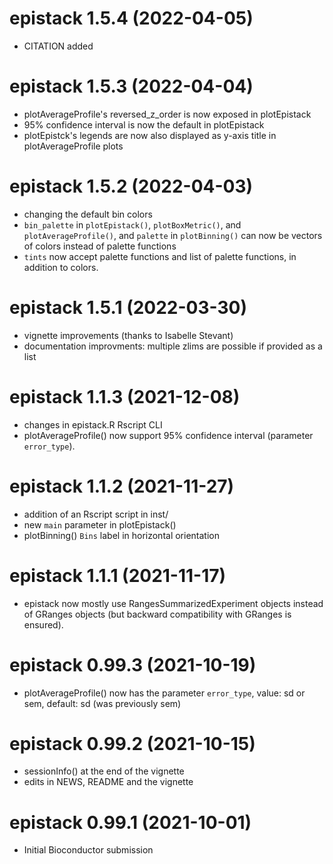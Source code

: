 # epistack 1.5.4 (2022-04-05)
+ CITATION added

# epistack 1.5.3 (2022-04-04)
+ plotAverageProfile's reversed_z_order is now exposed in plotEpistack
+ 95% confidence interval is now the default in plotEpistack
+ plotEpistck's legends are now also displayed as y-axis title in
plotAverageProfile plots

# epistack 1.5.2 (2022-04-03)
+ changing the default bin colors
+ `bin_palette` in `plotEpistack()`, `plotBoxMetric()`, 
and `plotAverageProfile()`,  and `palette` in `plotBinning()` can now be 
vectors of colors instead of palette functions
+ `tints` now accept palette functions and list of palette functions,
in addition to colors.

# epistack 1.5.1 (2022-03-30)
+ vignette improvements (thanks to Isabelle Stevant)
+ documentation improvments: multiple zlims are possible if provided as a list

# epistack 1.1.3 (2021-12-08)
+ changes in epistack.R Rscript CLI
+ plotAverageProfile() now support 95% confidence interval 
(parameter `error_type`).

# epistack 1.1.2 (2021-11-27)
+ addition of an Rscript script in inst/
+ new `main` parameter in plotEpistack()
+ plotBinning() `Bins` label in horizontal orientation

# epistack 1.1.1 (2021-11-17)
+ epistack now mostly use RangesSummarizedExperiment objects instead of GRanges
objects (but backward compatibility with GRanges is ensured).

# epistack 0.99.3 (2021-10-19)
+ plotAverageProfile() now has the parameter `error_type`, value: sd or sem,
default: sd (was previously sem)

# epistack 0.99.2 (2021-10-15)
+ sessionInfo() at the end of the vignette
+ edits in NEWS, README and the vignette

# epistack 0.99.1 (2021-10-01)
+ Initial Bioconductor submission
